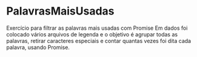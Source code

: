 # PalavrasMaisUsadas
Exercício para filtrar as palavras mais usadas com Promise
Em dados foi colocado vários arquivos de legenda e o objetivo é agrupar todas as palavras, retirar caracteres especiais e contar quantas vezes foi dita cada palavra, usando Promise.
